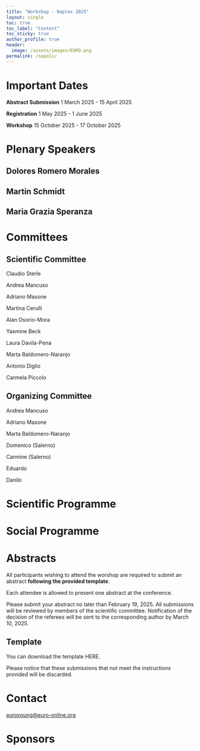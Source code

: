 ```yaml
---
title: "Workshop - Naples 2025"
layout: single
toc: true
toc_label: "Content"
toc_sticky: true
author_profile: true
header:
  image: /assets/images/EURO.png
permalink: /napoli/
---
```


# Important Dates 
__Abstract Submission__ 1 March 2025 - 15 April 2025 

__Registration__ 1 May 2025 - 1 June 2025 

__Workshop__ 15 October 2025 - 17 October 2025

# Plenary Speakers
## Dolores Romero Morales 

## Martin Schmidt 

## Maria Grazia Speranza  

# Committees

## Scientific Committee
Claudio Sterle

Andrea Mancuso 

Adriano Masone 

Martina Cerulli

Alan Osorio-Mora

Yasmine Beck

Laura Davila-Pena

Marta Baldomero-Naranjo

Antonio Diglio 

Carmela Piccolo 

## Organizing Committee
 Andrea Mancuso 

 Adriano Masone 
 
 Marta Baldomero-Naranjo
 
 Domenico (Salerno)  
 
 Carmine (Salerno)  
 
 Eduardo 
 
 Danilo 

# Scientific Programme

# Social Programme

# Abstracts
All participants wishing to attend the worshop are required to submit an abstract __following the provided template__. 

Each attendee is allowed to present one abstract at the conference.

Please submit your abstract no later than February 19, 2025. All submissions will be reviewed by members of the scientific committee. Notification of the decision of the referees will be sent to the corresponding author by March 10, 2025.

## Template
You can download the template HERE.

Please notice that these submissions that not meet the instructions provided will be discarded. 





# Contact
euroyoung@euro-online.org

# Sponsors

